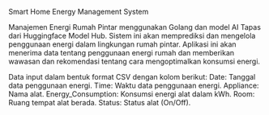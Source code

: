 Smart Home Energy Management System

Manajemen Energi Rumah Pintar menggunakan Golang dan model AI Tapas dari Huggingface Model Hub. 
Sistem ini akan memprediksi dan mengelola penggunaan energi dalam lingkungan rumah pintar. 
Aplikasi ini akan menerima data tentang penggunaan energi rumah dan memberikan wawasan dan 
rekomendasi tentang cara mengoptimalkan konsumsi energi.

Data input dalam bentuk format CSV dengan kolom berikut:
Date: Tanggal data penggunaan energi.
Time: Waktu data penggunaan energi.
Appliance: Nama alat.
Energy_Consumption: Konsumsi energi alat dalam kWh.
Room: Ruang tempat alat berada.
Status: Status alat (On/Off).
